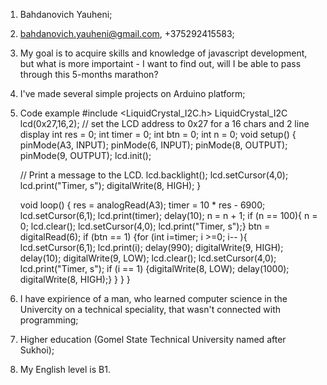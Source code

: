 1. Bahdanovich Yauheni;
2. bahdanovich.yauheni@gmail.com, +375292415583;
3. My goal is to acquire skills and knowledge of javascript development, but what is more importaint - I want to find out, will I be able to pass through this 5-months marathon?
4. I've made several simple projects on Arduino platform;
5. Code example
    #include <LiquidCrystal_I2C.h>
    LiquidCrystal_I2C lcd(0x27,16,2);  // set the LCD address to 0x27 for a 16 chars and 2 line display
    int res = 0;
    int timer = 0;
    int btn = 0;
    int n = 0;
    void setup()
    { pinMode(A3, INPUT);
      pinMode(6, INPUT); 
      pinMode(8, OUTPUT);
      pinMode(9, OUTPUT);
      lcd.init();                      
  
      // Print a message to the LCD.
      lcd.backlight();
      lcd.setCursor(4,0);
      lcd.print("Timer, s");
      digitalWrite(8, HIGH);
     }
    
    void loop() {
    res = analogRead(A3);
    timer = 10 * res - 6900;
    lcd.setCursor(6,1);
    lcd.print(timer);
    delay(10);
    n = n + 1;
    if (n == 100){
      n = 0;
      lcd.clear();
      lcd.setCursor(4,0);
      lcd.print("Timer, s");}
    btn = digitalRead(6);
    if (btn == 1)
     {for (int i=timer; i >=0; i-- ){
      lcd.setCursor(6,1);
      lcd.print(i);
      delay(990);
      digitalWrite(9, HIGH);
      delay(10);
      digitalWrite(9, LOW);
    lcd.clear();
      lcd.setCursor(4,0);
      lcd.print("Timer, s");
      if (i == 1)
      {digitalWrite(8, LOW);
      delay(1000);     
      digitalWrite(8, HIGH);}
      }
     }
    }
6. I have expirience of a man, who learned computer science in the Univercity on a technical speciality, that wasn't connected with programming;
7. Higher education (Gomel State Technical University named after Sukhoi);
8. My English level is B1.